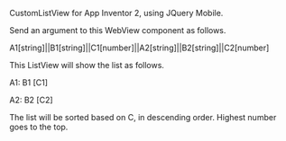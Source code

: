 CustomListView for App Inventor 2, using JQuery Mobile.

Send an argument to this WebView component as follows.

A1[string]||B1[string]||C1[number]||A2[string]||B2[string]||C2[number]

This ListView will show the list as follows.

A1: B1 [C1]

A2: B2 [C2]


The list will be sorted based on C, in descending order.
Highest number goes to the top.
